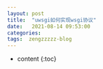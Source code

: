 ```yaml
---
layout: post
title:  "uwsgi如何实现wsgi协议"
date:   2021-08-14 09:53:00
categories: 
tags:  zengzzzzz-blog
---
```


* content
{:toc}

  
&nbsp;
